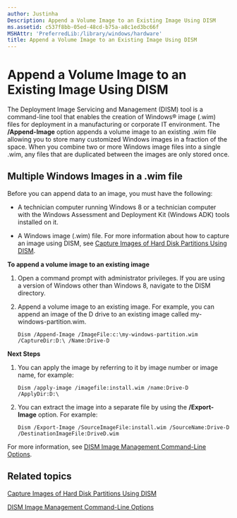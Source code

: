 ```yaml
---
author: Justinha
Description: Append a Volume Image to an Existing Image Using DISM
ms.assetid: c537f8bb-05ed-48cd-b75a-a8c1ed3bc66f
MSHAttr: 'PreferredLib:/library/windows/hardware'
title: Append a Volume Image to an Existing Image Using DISM
---
```


# Append a Volume Image to an Existing Image Using DISM


The Deployment Image Servicing and Management (DISM) tool is a command-line tool that enables the creation of Windows® image (.wim) files for deployment in a manufacturing or corporate IT environment. The **/Append-Image** option appends a volume image to an existing .wim file allowing you to store many customized Windows images in a fraction of the space. When you combine two or more Windows image files into a single .wim, any files that are duplicated between the images are only stored once.

## <span id="multiple_windows_images_in_a_.wim_file"></span><span id="MULTIPLE_WINDOWS_IMAGES_IN_A_.WIM_FILE"></span>Multiple Windows Images in a .wim file


Before you can append data to an image, you must have the following:

-   A technician computer running Windows 8 or a technician computer with the Windows Assessment and Deployment Kit (Windows ADK) tools installed on it.

-   A Windows image (.wim) file. For more information about how to capture an image using DISM, see [Capture Images of Hard Disk Partitions Using DISM](capture-images-of-hard-disk-partitions-using-dism.md).

**To append a volume image to an existing image**

1.  Open a command prompt with administrator privileges. If you are using a version of Windows other than Windows 8, navigate to the DISM directory.

2.  Append a volume image to an existing image. For example, you can append an image of the D drive to an existing image called my-windows-partition.wim.

    ``` syntax
    Dism /Append-Image /ImageFile:c:\my-windows-partition.wim /CaptureDir:D:\ /Name:Drive-D
    ```

**Next Steps**

1.  You can apply the image by referring to it by image number or image name, for example:

    ``` syntax
    Dism /apply-image /imagefile:install.wim /name:Drive-D /ApplyDir:D:\
    ```

2.  You can extract the image into a separate file by using the **/Export-Image** option. For example:

    ``` syntax
    Dism /Export-Image /SourceImageFile:install.wim /SourceName:Drive-D /DestinationImageFile:DriveD.wim
    ```

For more information, see [DISM Image Management Command-Line Options](dism-image-management-command-line-options-s14.md).

## <span id="related_topics"></span>Related topics


[Capture Images of Hard Disk Partitions Using DISM](capture-images-of-hard-disk-partitions-using-dism.md)

[DISM Image Management Command-Line Options](dism-image-management-command-line-options-s14.md)

 

 






